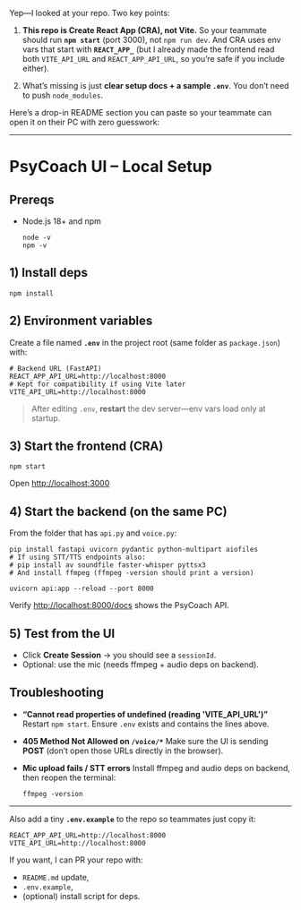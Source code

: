 Yep—I looked at your repo. Two key points:

1. **This repo is Create React App (CRA), not Vite.**
   So your teammate should run **`npm start`** (port 3000), not `npm run dev`. And CRA uses env vars that start with **`REACT_APP_`** (but I already made the frontend read both `VITE_API_URL` and `REACT_APP_API_URL`, so you’re safe if you include either).

2. What’s missing is just **clear setup docs + a sample `.env`**. You don’t need to push `node_modules`.

Here’s a drop-in README section you can paste so your teammate can open it on their PC with zero guesswork:

---

# PsyCoach UI – Local Setup

## Prereqs

* Node.js 18+ and npm

  ```
  node -v
  npm -v
  ```

## 1) Install deps

```
npm install
```

## 2) Environment variables

Create a file named **`.env`** in the project root (same folder as `package.json`) with:

```
# Backend URL (FastAPI)
REACT_APP_API_URL=http://localhost:8000
# Kept for compatibility if using Vite later
VITE_API_URL=http://localhost:8000
```

> After editing `.env`, **restart** the dev server—env vars load only at startup.

## 3) Start the frontend (CRA)

```
npm start
```

Open [http://localhost:3000](http://localhost:3000)

## 4) Start the backend (on the same PC)

From the folder that has `api.py` and `voice.py`:

```
pip install fastapi uvicorn pydantic python-multipart aiofiles
# If using STT/TTS endpoints also:
# pip install av soundfile faster-whisper pyttsx3
# And install ffmpeg (ffmpeg -version should print a version)

uvicorn api:app --reload --port 8000
```

Verify [http://localhost:8000/docs](http://localhost:8000/docs) shows the PsyCoach API.

## 5) Test from the UI

* Click **Create Session** → you should see a `sessionId`.
* Optional: use the mic (needs ffmpeg + audio deps on backend).

## Troubleshooting

* **“Cannot read properties of undefined (reading 'VITE\_API\_URL')”**
  Restart `npm start`. Ensure `.env` exists and contains the lines above.
* **405 Method Not Allowed on `/voice/*`**
  Make sure the UI is sending **POST** (don’t open those URLs directly in the browser).
* **Mic upload fails / STT errors**
  Install ffmpeg and audio deps on backend, then reopen the terminal:

  ```
  ffmpeg -version
  ```

---

Also add a tiny **`.env.example`** to the repo so teammates just copy it:

```
REACT_APP_API_URL=http://localhost:8000
VITE_API_URL=http://localhost:8000
```

If you want, I can PR your repo with:

* `README.md` update,
* `.env.example`,
* (optional) install script for deps.
